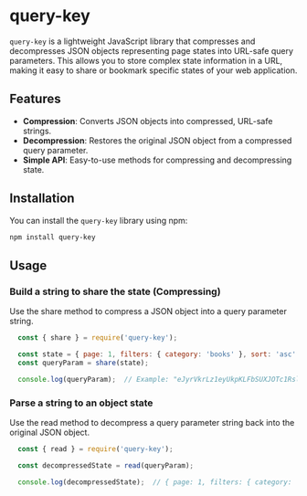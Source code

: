 # query-key

`query-key` is a lightweight JavaScript library that compresses and decompresses JSON objects representing page states into URL-safe query parameters. This allows you to store complex state information in a URL, making it easy to share or bookmark specific states of your web application.

## Features

- **Compression**: Converts JSON objects into compressed, URL-safe strings.
- **Decompression**: Restores the original JSON object from a compressed query parameter.
- **Simple API**: Easy-to-use methods for compressing and decompressing state.

## Installation

You can install the `query-key` library using npm:

```bash
npm install query-key
```

## Usage

### Build a string to share the state (Compressing)

Use the share method to compress a JSON object into a query parameter string.

```javascript
  const { share } = require('query-key');

  const state = { page: 1, filters: { category: 'books' }, sort: 'asc' };
  const queryParam = share(state);

  console.log(queryParam);  // Example: "eJyrVkrLz1eyUkpKLFbSUXJOTc1RslIw0cQCAACt6g=="
```

### Parse a string to an object state

Use the read method to decompress a query parameter string back into the original JSON object.

```javascript
  const { read } = require('query-key');

  const decompressedState = read(queryParam);

  console.log(decompressedState);  // { page: 1, filters: { category: 'books' }, sort: 'asc' }
```
